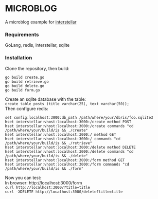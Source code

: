 # MICROBLOG
A microblog example for [interstellar](https://github.com/anddimario/interstellar)

### Requirements
GoLang, redis, interstellar, sqlite

### Installation
Clone the repository, then build:
```
go build create.go
go build retrieve.go
go build delete.go
go build form.go
```
Create an sqlite database with the table:    
`create table posts (title varchar(25), text varchar(50));`    
Then configure redis:    
```
set config:localhost:3000:db_path /path/where/your/db/is/foo.sqlite3
hset interstellar:vhost:localhost:3000:/create method POST
hset interstellar:vhost:localhost:3000:/create commands "cd /path/where/your/build/is && ./create"
hset interstellar:vhost:localhost:3000:/ method GET
hset interstellar:vhost:localhost:3000:/ commands "cd /path/where/your/build/is && ./retrieve"
hset interstellar:vhost:localhost:3000:/delete method DELETE
hset interstellar:vhost:localhost:3000:/delete commands "cd /path/where/your/build/is && ./delete"
hset interstellar:vhost:localhost:3000:/form method GET
hset interstellar:vhost:localhost:3000:/form commands "cd /path/where/your/build/is && ./form"
```
Now you can test:    
In browser: http://localhost:3000/form   
`curl http://localhost:3000/?title=title`     
`curl -XDELETE http://localhost:3000/delete?title=title`
